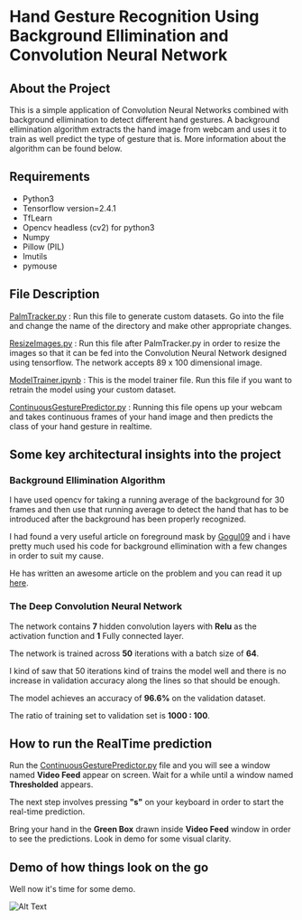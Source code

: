 # Hand Gesture Recognition Using Background Ellimination and Convolution Neural Network

## About the Project

This is a simple application of Convolution Neural Networks combined with background ellimination to detect different hand gestures. A background ellimination algorithm extracts the hand image from webcam and uses it to train as well predict the type of gesture that is. More information about the algorithm can be found below.

## Requirements

* Python3
* Tensorflow version=2.4.1
* TfLearn
* Opencv headless (cv2) for python3
* Numpy
* Pillow (PIL)
* Imutils
* pymouse

## File Description

[PalmTracker.py](https://github.com/SparshaSaha/Hand-Gesture-Recognition-Using-Background-Elllimination-and-Convolution-Neural-Network/blob/master/PalmTracker.py) : Run this file to generate custom datasets. Go into the file and change the name of the directory and make other appropriate changes.

[ResizeImages.py](https://github.com/SparshaSaha/Hand-Gesture-Recognition-Using-Background-Elllimination-and-Convolution-Neural-Network/blob/master/ResizeImages.py) : Run this file after PalmTracker.py in order to resize the images so that it can be fed into the Convolution Neural Network designed using tensorflow. The network accepts 89 x 100 dimensional image.

[ModelTrainer.ipynb](https://github.com/SparshaSaha/Hand-Gesture-Recognition-Using-Background-Elllimination-and-Convolution-Neural-Network/blob/master/ModelTrainer.ipynb) : This is the model trainer file. Run this file if you want to retrain the model using your custom dataset.

[ContinuousGesturePredictor.py](https://github.com/SparshaSaha/Hand-Gesture-Recognition-Using-Background-Elllimination-and-Convolution-Neural-Network/blob/master/ContinuousGesturePredictor.py) : Running this file opens up your webcam and takes continuous frames of your hand image and then predicts the class of your hand gesture in realtime.

## Some key architectural insights into the project

### Background Ellimination Algorithm

I have used opencv for taking a running average of the background for 30 frames and then use that running average to detect the hand that has to be introduced after the background has been properly recognized.

I had found a very useful article on foreground mask by [Gogul09](https://github.com/Gogul09) and i have pretty much used his code for background ellimination with a few changes in order to suit my cause.

He has written an awesome article on the problem and you can read it up [here](https://gogul09.github.io/software/hand-gesture-recognition-p1).

### The Deep Convolution Neural Network

The network contains **7** hidden convolution layers with **Relu** as the activation function and **1** Fully connected layer.

The network is trained across **50** iterations with a batch size of **64**.

I kind of saw that 50 iterations kind of trains the model well and there is no increase in validation accuracy along the lines so that should be enough.

The model achieves an accuracy of **96.6%** on the validation dataset.

The ratio of training set to validation set is **1000 : 100**.

## How to run the RealTime prediction

Run the [ContinuousGesturePredictor.py](https://github.com/SparshaSaha/Hand-Gesture-Recognition-Using-Background-Elllimination-and-Convolution-Neural-Network/blob/master/ContinuousGesturePredictor.py) file and you will see a window named **Video Feed** appear on screen. Wait for a while until a window named **Thresholded** appears.

The next step involves pressing **"s"** on your keyboard in order to start the real-time prediction.

Bring your hand in the **Green Box** drawn inside **Video Feed** window in order to see the predictions.
Look in demo for some visual clarity.

## Demo of how things look on the go

Well now it's time for some demo.

![Alt Text](https://github.com/SparshaSaha/Hand-Gesture-Recognition-Using-Background-Elllimination-and-Convolution-Neural-Network/blob/master/Demo.gif)
